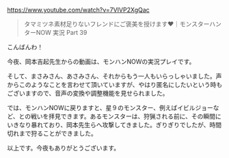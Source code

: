 https://www.youtube.com/watch?v=7VIVP2XgQac

> タマミツネ素材足りないフレンドにご褒美を授けます❤️｜モンスターハンターNOW 実況 Part 39 
 
こんばんわ！

今夜、岡本吉起先生からの動画は、モンハンNOWの実況プレイです。

そして、まさみさん、あさみさん、それからもう一人もいらっしゃいました。声からこのようなことを言わせて頂いていますが、やはり匿名にしたいという時もございますので、音声の変換や調整機能を見せられました。

では、モンハンNOWに戻りますと、星９のモンスター、例えばイビルジョーなど、との戦いを拝見できます。あるモンスターは、狩猟される前に、その瞬間にいきなり暴れており、岡本先生らへ攻撃してきました。ぎりぎりでしたが、時間切れまで狩ることができました。

以上です。今夜もありがとうございます。
